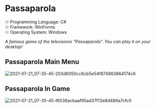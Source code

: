 # Passaparola

☉ Programming Language: C# <br>
☉ Framework: WinForms <br>
☉ Operating System: Windows <br>

<i>A famous game of the televisions "Passaparola". You can play it on your desktop!</i>

## Passaparola Main Menu 

![2021-07-21_07-35-45-203d6050cc6cb5e54f874963864174c6](https://user-images.githubusercontent.com/65850970/127039850-b8a510d3-ef60-45ab-a852-92c492eb394f.png)

## Passaparola In Game

![2021-07-21_07-35-45-f6538acbaaf95ad37f13e8d489a7cfc0](https://user-images.githubusercontent.com/65850970/127039855-2354154f-f378-4465-8914-8476d0c19637.png)
